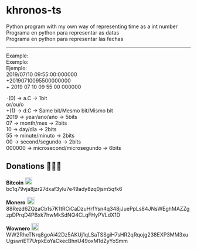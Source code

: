 # khronos-ts
Python program with my own way of representing time as a int number  
Programa en python para representar as datas  
Programa en python para representar las fechas  

----
Example:  
Exemplo:  
Ejemplo:  
2019/07/10 09:55:00:000000  
+20190710095500000000  
\+ 2019 07 10 09 55 00 000000  

-(0)        → a.C                       → 1bit  
or/ou/o  
+(1)        → d.C                       → Same bit/Mesmo bit/Mismo bit  
2019        → year/ano/año              → 5bits  
07          → month/mes                 → 2bits  
10          → day/día                   → 2bits  
55          → minute/minuto             → 2bits  
00          → second/segundo            → 2bits  
000000      → microsecond/microsegundo  → 6bits  

## Donations 🙇🙇‍♀

**Bitcoin** <img src="https://raw.githubusercontent.com/Ran-n/svgs/main/divisas/bitcoin/bitcoin_0.svg" width="20" alt="bitcoin logo" title="Bitcoin">  
bc1q79vja8jzr27dxaf3ylu7e49ady8zq0jsm5qfk6

**Monero** <img src="https://raw.githubusercontent.com/Ran-n/svgs/main/divisas/monero/monero_0.svg" width="20" alt="monero logo" title="Monero">  
88Rezd6ZQzaCb1s7K1tRCiCaDzuHrfYsn4q348jJuePpLs84JNsWEghMAZZgzpDPrqD4PBxk7hwMkSdNQ4CLqFHyPVLdX1D

**Wownero** <img src="https://raw.githubusercontent.com/Ran-n/svgs/main/divisas/wownero/wownero_0.svg" width="20" alt="wownero logo" title="Wownero">  
WW2RheTNrq8goAi42Dz5AKUj1qLSaTSSgiH7sHR2qRqojg238EXP3MM3xuUgswriET7UrpkEoYaCkecBhnU49oxM1dZyYoSmm
